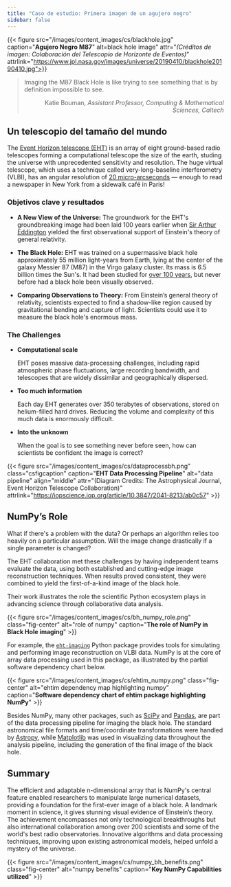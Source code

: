 ```yaml
---
title: "Caso de estudio: Primera imagen de un agujero negro"
sidebar: false
---
```


{{< figure src="/images/content_images/cs/blackhole.jpg" caption="**Agujero Negro M87**" alt=black hole image" attr="*(Créditos de imagen: Colaboración del Telescopio de Horizonte de Eventos)*" attrlink="https://www.jpl.nasa.gov/images/universe/20190410/blackhole20190410.jpg">}}

<blockquote cite="https://www.youtube.com/watch?v=BIvezCVcsYs">
    <p>Imaging the M87 Black Hole is like trying to see something that is by definition impossible to see.</p>
    <footer align="right">Katie Bouman, <cite>Assistant Professor, Computing & Mathematical Sciences, Caltech</cite></footer>
</blockquote>

## Un telescopio del tamaño del mundo

The [Event Horizon telescope (EHT)](https://eventhorizontelescope.org) is an array of eight ground-based radio telescopes forming a computational telescope the size of the earth, studing the universe with unprecedented sensitivity and resolution.  The huge virtual telescope,  which uses a technique called very-long-baseline interferometry (VLBI), has an angular resolution of [20 micro-arcseconds][resolution] — enough to read a newspaper in New York from a sidewalk café in Paris!

### Objetivos clave y resultados

* **A New View of the Universe:** The groundwork for the EHT's groundbreaking image had been laid 100 years earlier when [Sir Arthur Eddington][eddington] yielded the first observational support of Einstein's theory of general relativity.

* **The Black Hole:** EHT was trained on a supermassive black hole approximately 55 million light-years from Earth, lying at the center of the galaxy Messier 87 (M87) in the Virgo galaxy cluster. Its mass is 6.5 billion times the Sun's. It had been studied for [over 100 years](https://www.jpl.nasa.gov/news/news.php?feature=7385), but never before had a black hole been visually observed.

* **Comparing Observations to Theory:** From Einstein’s general theory of relativity, scientists expected to find a shadow-like region caused by gravitational bending and capture of light. Scientists could use it to measure the black hole's enormous mass.

### The Challenges

* **Computational scale**

    EHT poses massive data-processing challenges, including rapid atmospheric phase fluctuations, large recording bandwidth, and telescopes that are widely dissimilar and geographically dispersed.

* **Too much information**

    Each day EHT generates over 350 terabytes of observations, stored on helium-filled hard drives. Reducing the volume and complexity of this much data is enormously difficult.

* **Into the unknown**

    When the goal is to see something never before seen, how can scientists be confident the image is correct?

{{< figure src="/images/content_images/cs/dataprocessbh.png" class="csfigcaption" caption="**EHT Data Processing Pipeline**" alt="data pipeline" align="middle" attr="(Diagram Credits: The Astrophysical Journal, Event Horizon Telescope Collaboration)" attrlink="https://iopscience.iop.org/article/10.3847/2041-8213/ab0c57" >}}

## NumPy’s Role

What if there's a problem with the data? Or perhaps an algorithm relies too heavily on a particular assumption. Will the image change drastically if a single parameter is changed?

The EHT collaboration met these challenges by having independent teams evaluate the data, using both established and cutting-edge image reconstruction techniques. When results proved consistent, they were combined to yield the first-of-a-kind image of the black hole.

Their work illustrates the role the scientific Python ecosystem plays in advancing science through collaborative data analysis.

{{< figure src="/images/content_images/cs/bh_numpy_role.png" class="fig-center" alt="role of numpy" caption="**The role of NumPy in Black Hole imaging**" >}}

For example, the [`eht-imaging`][ehtim] Python package provides tools for simulating and performing image reconstruction on VLBI data. NumPy is at the core of array data processing used in this package, as illustrated by the partial software dependency chart below.

{{< figure src="/images/content_images/cs/ehtim_numpy.png" class="fig-center" alt="ehtim dependency map highlighting numpy" caption="**Software dependency chart of ehtim package highlighting NumPy**" >}}

Besides NumPy, many other packages, such as [SciPy](https://www.scipy.org) and [Pandas](https://pandas.io), are part of the data processing pipeline for imaging the black hole. The standard astronomical file formats and time/coordinate transformations were handled by [Astropy][astropy], while [Matplotlib][mpl] was used in visualizing data throughout the analysis pipeline, including the generation of the final image of the black hole.

## Summary

The efficient and adaptable n-dimensional array that is NumPy's central feature enabled researchers to manipulate large numerical datasets, providing a foundation for the first-ever image of a black hole. A landmark moment in science, it gives stunning visual evidence of Einstein’s theory. The achievement encompasses not only technological breakthroughs but also international collaboration among over 200 scientists and some of the world's best radio observatories.  Innovative algorithms and data processing techniques, improving upon existing astronomical models, helped unfold a mystery of the universe.

{{< figure src="/images/content_images/cs/numpy_bh_benefits.png" class="fig-center" alt="numpy benefits" caption="**Key NumPy Capabilities utilized**" >}}

[resolution]: https://eventhorizontelescope.org/press-release-april-10-2019-astronomers-capture-first-image-black-hole

[eddington]: https://en.wikipedia.org/wiki/Eddington_experiment

[ehtim]: https://github.com/achael/eht-imaging

[astropy]: https://www.astropy.org/
[mpl]: https://matplotlib.org/
